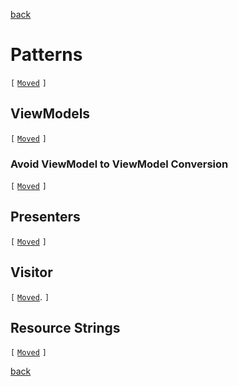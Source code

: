 [back](.)

Patterns
========

`[` [`Moved`](patterns) `]`

ViewModels
----------

`[` [`Moved`](patterns/viewmodels.md) `]`

### Avoid ViewModel to ViewModel Conversion

`[` [`Moved`](patterns/viewmodels.md#avoid-viewmodel-to-viewmodel-conversion) `]`

Presenters
----------

`[` [`Moved`](patterns/presenters.md) `]`

Visitor
-------

`[` [`Moved`](patterns/visitors.md). `]`

Resource Strings
----------------

`[` [`Moved`](patterns/resource-strings.md) `]`

[back](.)

<div style="min-height: 512px">
</div>